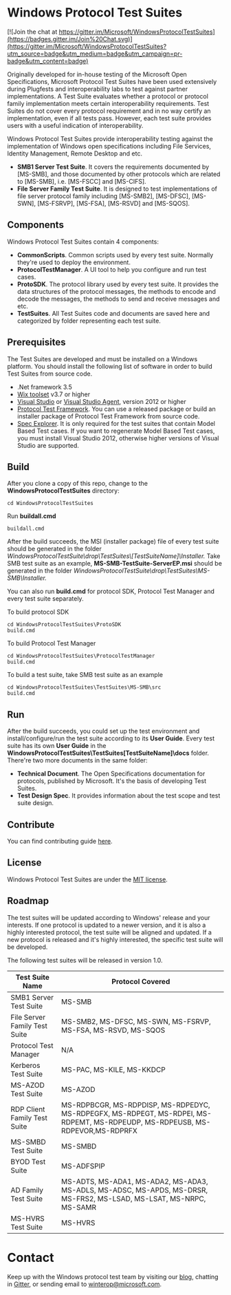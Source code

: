 # Windows Protocol Test Suites

[![Join the chat at https://gitter.im/Microsoft/WindowsProtocolTestSuites](https://badges.gitter.im/Join%20Chat.svg)](https://gitter.im/Microsoft/WindowsProtocolTestSuites?utm_source=badge&utm_medium=badge&utm_campaign=pr-badge&utm_content=badge)

Originally developed for in-house testing of the Microsoft Open Specifications, Microsoft Protocol Test Suites have been used extensively during Plugfests and interoperability labs to test against partner implementations.
A Test Suite evaluates whether a protocol or protocol family implementation meets certain interoperability requirements.
Test Suites do not cover every protocol requirement and in no way certify an implementation, even if all tests pass. 
However, each test suite provides users with a useful indication of interoperability.

Windows Protocol Test Suites provide interoperability testing against the implementation of Windows open specifications including File Services, Identity Management, Remote Desktop and etc.

* **SMB1 Server Test Suite**. It covers the requirements documented by [MS-SMB], and those documented by other protocols which are related to [MS-SMB], i.e. [MS-FSCC] and [MS-CIFS].
* **File Server Family Test Suite**. It is designed to test implementations of file server protocol family including [MS-SMB2], [MS-DFSC], [MS-SWN], [MS-FSRVP], [MS-FSA], [MS-RSVD] and [MS-SQOS].

## Components
Windows Protocol Test Suites contain 4 components:

* **CommonScripts**. Common scripts used by every test suite. Normally they're used to deploy the environment.
* **ProtocolTestManager**. A UI tool to help you configure and run test cases.
* **ProtoSDK**. The protocol library used by every test suite. It provides the data structures of the protocol messages, the methods to encode and decode the messages, the methods to send and receive messages and etc.
* **TestSuites**. All Test Suites code and documents are saved here and categorized by folder representing each test suite.


## Prerequisites
The Test Suites are developed and must be installed on a Windows platform.
You should install the following list of software in order to build Test Suites from source code.

* .Net framework 3.5
* [Wix toolset](http://wixtoolset.org/) v3.7 or higher
* [Visual Studio](https://www.microsoft.com/en-us/download/details.aspx?id=30682) or [Visual Studio Agent](https://www.microsoft.com/en-us/download/details.aspx?id=38186), version 2012 or higher
* [Protocol Test Framework](https://github.com/microsoft/protocoltestframework). You can use a released package or build an installer package of Protocol Test Framework from source code.
* [Spec Explorer](https://visualstudiogallery.msdn.microsoft.com/271d0904-f178-4ce9-956b-d9bfa4902745/). It is only required for the test suites that contain Model Based Test cases. If you want to regenerate Model Based Test cases, you must install Visual Studio 2012, otherwise higher versions of Visual Studio are supported.

## Build

After you clone a copy of this repo, change to the **WindowsProtocolTestSuites** directory:

```
cd WindowsProtocolTestSuites
```

Run **buildall.cmd**

```
buildall.cmd
```

After the build succeeds, the MSI (installer package) file of every test suite should be generated in the folder *WindowsProtocolTestSuite\drop\TestSuites\\[TestSuiteName]\Installer\.*
Take SMB test suite as an example, **MS-SMB-TestSuite-ServerEP.msi** should be generated in the folder *WindowsProtocolTestSuite\drop\TestSuites\MS-SMB\Installer\.*

You can also run **build.cmd** for protocol SDK, Protocol Test Manager and every test suite separately.

To build protocol SDK
```
cd WindowsProtocolTestSuites\ProtoSDK
build.cmd
```

To build Protocol Test Manager
```
cd WindowsProtocolTestSuites\ProtocolTestManager
build.cmd
```

To build a test suite, take SMB test suite as an example
```
cd WindowsProtocolTestSuites\TestSuites\MS-SMB\src
build.cmd
```
## Run
After the build succeeds, you could set up the test environment and install/configure/run the test suite according to its **User Guide**.
Every test suite has its own **User Guide** in the **WindowsProtocolTestSuites\TestSuites\[TestSuiteName]\docs** folder.
There're two more documents in the same folder:

* **Technical Document**. The Open Specifications documentation for protocols, published by Microsoft. It's the basis of developing Test Suites.
* **Test Design Spec**.  It provides information about the test scope and test suite design.

## Contribute

You can find contributing guide [here](https://github.com/Microsoft/WindowsProtocolTestSuites/blob/master/CONTRIBUTING.md).

## License

Windows Protocol Test Suites are under the [MIT license](https://github.com/Microsoft/WindowsProtocolTestSuites/blob/master/LICENSE.txt).
  
## Roadmap

The test suites will be updated according to Windows' release and your interests.
If one protocol is updated to a newer version, and it is also a highly interested protocol, the test suite will be aligned and updated.
If a new protocol is released and it's highly interested, the specific test suite will be developed.

The following test suites will be released in version 1.0.

| **Test Suite Name** | **Protocol Covered**|
|--------------------|-------------------|
|SMB1 Server Test Suite|MS-SMB|
|File Server Family Test Suite|MS-SMB2, MS-DFSC, MS-SWN, MS-FSRVP, MS-FSA, MS-RSVD, MS-SQOS|
|Protocol Test Manager|N/A|
|Kerberos Test Suite|MS-PAC, MS-KILE, MS-KKDCP|
|MS-AZOD Test Suite|MS-AZOD|
|RDP Client Family Test Suite|MS-RDPBCGR, MS-RDPDISP, MS-RDPEDYC, MS-RDPEGFX, MS-RDPEGT, MS-RDPEI, MS-RDPEMT, MS-RDPEUDP, MS-RDPEUSB, MS-RDPEVOR,MS-RDPRFX|
|MS-SMBD Test Suite |MS-SMBD|
|BYOD Test Suite|MS-ADFSPIP|
|AD Family Test Suite|MS-ADTS, MS-ADA1, MS-ADA2, MS-ADA3, MS-ADLS, MS-ADSC, MS-APDS, MS-DRSR, MS-FRS2, MS-LSAD, MS-LSAT, MS-NRPC, MS-SAMR|
|MS-HVRS Test Suite|MS-HVRS|

# Contact

Keep up with the Windows protocol test team by visiting our [blog](https://blogs.msdn.microsoft.com/windowsinteroperability), chatting in [Gitter](https://gitter.im/Microsoft/WindowsProtocolTestSuites?utm_source=badge&utm_medium=badge&utm_campaign=pr-badge&utm_content=badge), or sending email to winterop@microsoft.com. 
